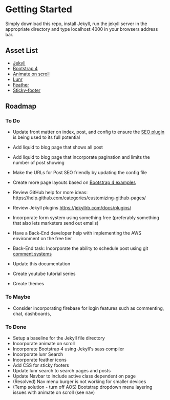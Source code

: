 # Getting Started

Simply download this repo, install Jekyll, run the jekyll server in the appropriate directory and type localhost:4000 in your browsers address bar.

## Asset List

- [Jekyll](https://jekyllrb.com/)
- [Bootstrap 4](https://getbootstrap.com/)
- [Animate on scroll](https://michalsnik.github.io/aos/)
- [Lunr](https://lunrjs.com/)
- [Feather](https://feathericons.com/)
- [Sticky-footer](https://getbootstrap.com/docs/4.1/examples/sticky-footer/)

## Roadmap

### To Do

- Update front matter on index, post, and config to ensure the [SEO plugin](https://github.com/jekyll/jekyll-seo-tag/blob/master/docs/usage.md) is being used to its full potential
- Add liquid to blog page that shows all post
- Add liquid to blog page that incorporate pagination and limits the number of post showing
- Make the URLs for Post SEO friendly by updating the config file
- Create more page layouts based on [Bootstrap 4 examples](https://getbootstrap.com/docs/4.1/examples/)

- Review GitHub help for more ideas: https://help.github.com/categories/customizing-github-pages/
- Review Jekyll plugins https://jekyllrb.com/docs/plugins/

- Incorporate form system using something free (preferably something that also lets marketers send out emails)
- Have a Back-End developer help with implementing the AWS environment on the free tier
- Back-End task: Incorporate the ability to schedule post using git [comment systems](https://serverless.com/blog/static-site-post-scheduler/)
- Update this documentation
- Create youtube tutorial series
- Create themes

### To Maybe

- Consider incorporating firebase for login features such as commenting, chat, dashboards,

### To Done

- Setup a baseline for the Jekyll file directory
- Incorporate animate on scroll
- Incorporate Bootstrap 4 using Jekyll's sass compiler
- Incorporate lunr Search
- Incorporate feather icons
- Add CSS for sticky footers
- Update lunr search to search pages and posts
- Update Navbar to include active class dependent on page
- (Resolved) Nav menu burger is not working for smaller devices
- (Temp solution - turn off AOS) Bootstrap dropdown menu layering issues with animate on scroll (see nav)
